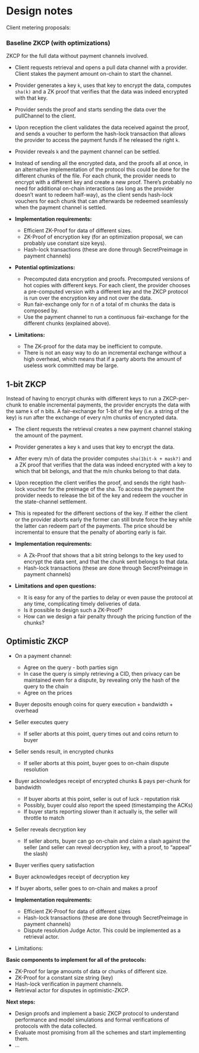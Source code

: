 # Design notes
Client metering proposals:

### Baseline ZKCP (with optimizations)
ZKCP for the full data without payment channels involved.

*   Client requests retrieval and opens a pull data channel with a provider. Client stakes the payment amount on-chain to start the channel.
*   Provider generates a key `k`, uses that key to encrypt the data, computes `sha(k)` and a ZK proof that verifies that the data was indeed encrypted with that key.
*   Provider sends the proof and starts sending the data over the pullChannel to the client. 
*   Upon reception the client validates the data received against the proof, and sends a voucher to perform the hash-lock transaction that allows the provider to access the payment funds if he released the right `k`.
*   Provider reveals `k` and the payment channel can be settled.
*   Instead of sending all the encrypted data, and the proofs all at once, in an alternative implementation of the protocol this could be done for the different chunks of the file. For each chunk, the provider needs to encrypt with a different key and create a new proof. There’s probably no need for additional on-chain interactions (as long as the provider doesn’t want to redeem half-way), as the client sends hash-lock vouchers for each chunk that can afterwards be redeemed seamlessly when the payment channel is settled.

*   __Implementation requirements:__
    *   Efficient ZK-Proof for data of different sizes.
    *   ZK-Proof of encryption key (for an optimization proposal, we can probably use constant size keys). 
    *   Hash-lock transactions (these are done through SecretPreimage in payment channels)
*   __Potential optimizations:__
    *   Precomputed data encryption and proofs. Precomputed versions of hot copies with different keys. For each client, the provider chooses a pre-computed version with a different key and the ZKCP protocol is run over the encryption key and not over the data.
    *   Run fair-exchange only for n of a total of m chunks the data is composed by.
    *   Use the payment channel to run a continuous fair-exchange for the different chunks (explained above).
*   __Limitations:__
    *   The ZK-proof for the data may be inefficient to compute.
    *   There is not an easy way to do an incremental exchange without a high overhead, which means that if a party aborts the amount of useless work committed may be large.

## 1-bit ZKCP 
Instead of having to encrypt chunks with different keys to run a  ZKCP-per-chunk to enable incremental payments, the provider encrypts the data with the same `k` of n bits. A fair-exchange for 1-bit of the key (i.e. a string of the key) is run after the exchange of every n/m chunks of encrypted data.

*   The client requests the retrieval creates a new payment channel staking the amount of the payment.
*   Provider generates a key `k` and uses that key to encrypt the data.
*   After every m/n of data the provider computes `sha(1bit-k + mask?)` and a ZK proof that verifies that the data was indeed encrypted with a key to which that bit belongs, and that the m/n chunks belong to that data.
*   Upon reception the client verifies the proof, and sends the right hash-lock voucher for the preimage of the sha. To access the payment the provider needs to release the bit of the key and redeem the voucher in the state-channel settlement.
*   This is repeated for the different sections of the key. If either the client or the provider aborts early the former can still brute force the key while the latter can redeem part of the payments. The price should be incremental to ensure that the penalty of aborting early is fair.

*   __Implementation requirements:__
    *   A Zk-Proof that shows that a bit string belongs to the key used to encrypt the data sent, and that the chunk sent belongs to that data. 
    *   Hash-lock transactions (these are done through SecretPreimage in payment channels)
*   __Limitations and open questions:__
    *   It is easy for any of the parties to delay or even pause the protocol at any time, complicating timely deliveries of data.
    *   Is it possible to design such a ZK-Proof?
    *   How can we design a fair penalty through the pricing function of the chunks?

## Optimistic ZKCP
*   On a payment channel:
    *   Agree on the query - both parties sign
    *   In case the query is simply retrieving a CID, then privacy can be maintained even for a dispute, by revealing only the hash of the query to the chain
    *   Agree on the prices
*   Buyer deposits enough coins for query execution + bandwidth + overhead
*   Seller executes query
    *   If seller aborts at this point, query times out and coins return to buyer
*   Seller sends result, in encrypted chunks
    *   If seller aborts at this point, buyer goes to on-chain dispute resolution
*   Buyer acknowledges receipt of encrypted chunks & pays per-chunk for bandwidth
    *   If buyer aborts at this point, seller is out of luck - reputation risk
    *   Possibly, buyer could also report the speed (timestamping the ACKs)
    *   If buyer starts reporting slower than it actually is, the seller will throttle to match
*   Seller reveals decryption key
    *   If seller aborts, buyer can go on-chain and claim a slash against the seller (and seller can reveal decryption key, with a proof, to “appeal” the slash)
*   Buyer verifies query satisfaction
*   Buyer acknowledges receipt of decryption key
*   If buyer aborts, seller goes to on-chain and makes a proof

*   __Implementation requirements:__
    *   Efficient ZK-Proof for data of different sizes
    *   Hash-lock transactions (these are done through SecretPreimage in payment channels)
    *   Dispute resolution Judge Actor. This could be implemented as a retrieval actor.
*   Limitations:

__Basic components to implement for all of the protocols:__
*   ZK-Proof for large amounts of data or chunks of different size.
*   ZK-Proof for a constant size string (key)
*   Hash-lock verification in payment channels.
*   Retrieval actor for disputes in optimistic-ZKCP.

__Next steps:__
*   Design proofs and implement a basic ZKCP protocol to understand performance and model simulations and formal verifications of protocols with the data collected.
*   Evaluate most promising from all the schemes and start implementing them.
*   ...